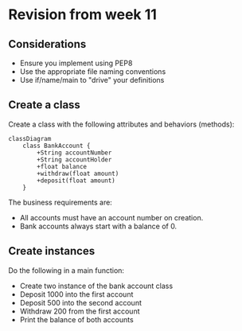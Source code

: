 # Revision from week 11

## Considerations

- Ensure you implement using PEP8
- Use the appropriate file naming conventions
- Use if/name/main to "drive" your definitions

## Create a class

Create a class with the following attributes and behaviors (methods):

```mermaid
classDiagram
    class BankAccount {
        +String accountNumber
        +String accountHolder
        +float balance
        +withdraw(float amount)
        +deposit(float amount)
    }
```

The business requirements are:

- All accounts must have an account number on creation.
- Bank accounts always start with a balance of 0.

## Create instances

Do the following in a main function:

- Create two instance of the bank account class
- Deposit 1000 into the first account
- Deposit 500 into the second account
- Withdraw 200 from the first account
- Print the balance of both accounts